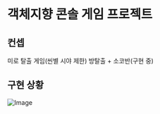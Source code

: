 # 객체지향 콘솔 게임 프로젝트
## 컨셉
미로 탈출 게임(씬별 시야 제한)
방탈출 + 소코반(구현 중)
## 구현 상황
![Image](https://personal.riosong.kro.kr/blog/content/images/size/w1000/2025/04/image-67.png)
